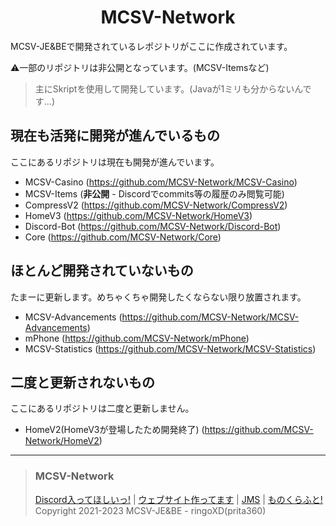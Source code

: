 <h1 align="center">MCSV-Network</h1>
MCSV-JE&BEで開発されているレポジトリがここに作成されています。

⚠️一部のリポジトリは非公開となっています。(MCSV-Itemsなど)


> 主にSkriptを使用して開発しています。(Javaが1ミリも分からないんです...)

## 現在も活発に開発が進んでいるもの

ここにあるリポジトリは現在も開発が進んでいます。
* MCSV-Casino (https://github.com/MCSV-Network/MCSV-Casino)
* MCSV-Items (**非公開** - Discordでcommits等の履歴のみ閲覧可能)
* CompressV2 (https://github.com/MCSV-Network/CompressV2)
* HomeV3 (https://github.com/MCSV-Network/HomeV3)
* Discord-Bot (https://github.com/MCSV-Network/Discord-Bot)
* Core (https://github.com/MCSV-Network/Core)

## ほとんど開発されていないもの

たまーに更新します。めちゃくちゃ開発したくならない限り放置されます。
* MCSV-Advancements (https://github.com/MCSV-Network/MCSV-Advancements)
* mPhone (https://github.com/MCSV-Network/mPhone)
* MCSV-Statistics (https://github.com/MCSV-Network/MCSV-Statistics)

## 二度と更新されないもの

ここにあるリポジトリは二度と更新しません。
* HomeV2(HomeV3が登場したため開発終了) (https://github.com/MCSV-Network/HomeV2)

***

> ### MCSV-Network
> [Discord入ってほしいっ!](https://mcsvsvr.ml/discord/) | [ウェブサイト作ってます](https://mcsvsvr.ml) | [JMS](https://minecraft.jp/servers/play.mcsvsvr.ml) | [ものくらふと!](https://monocraft.net/servers/naUZviTjsHJLerGLgCn1/vote)<br>
> Copyright 2021-2023 MCSV-JE&BE - ringoXD(prita360) 
